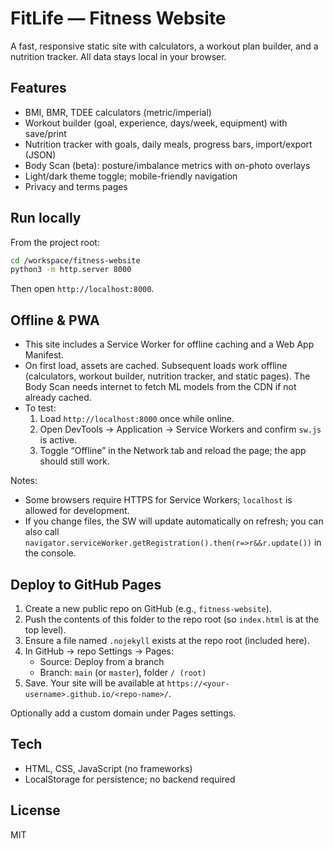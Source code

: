 # FitLife — Fitness Website

A fast, responsive static site with calculators, a workout plan builder, and a nutrition tracker. All data stays local in your browser.

## Features
- BMI, BMR, TDEE calculators (metric/imperial)
- Workout builder (goal, experience, days/week, equipment) with save/print
- Nutrition tracker with goals, daily meals, progress bars, import/export (JSON)
- Body Scan (beta): posture/imbalance metrics with on-photo overlays
- Light/dark theme toggle; mobile-friendly navigation
- Privacy and terms pages

## Run locally
From the project root:

```bash
cd /workspace/fitness-website
python3 -m http.server 8000
```

Then open `http://localhost:8000`.

## Offline & PWA
- This site includes a Service Worker for offline caching and a Web App Manifest.
- On first load, assets are cached. Subsequent loads work offline (calculators, workout builder, nutrition tracker, and static pages). The Body Scan needs internet to fetch ML models from the CDN if not already cached.
- To test:
  1. Load `http://localhost:8000` once while online.
  2. Open DevTools → Application → Service Workers and confirm `sw.js` is active.
  3. Toggle “Offline” in the Network tab and reload the page; the app should still work.

Notes:
- Some browsers require HTTPS for Service Workers; `localhost` is allowed for development.
- If you change files, the SW will update automatically on refresh; you can also call `navigator.serviceWorker.getRegistration().then(r=>r&&r.update())` in the console.

## Deploy to GitHub Pages
1. Create a new public repo on GitHub (e.g., `fitness-website`).
2. Push the contents of this folder to the repo root (so `index.html` is at the top level).
3. Ensure a file named `.nojekyll` exists at the repo root (included here).
4. In GitHub → repo Settings → Pages:
   - Source: Deploy from a branch
   - Branch: `main` (or `master`), folder `/ (root)`
5. Save. Your site will be available at `https://<your-username>.github.io/<repo-name>/`.

Optionally add a custom domain under Pages settings.

## Tech
- HTML, CSS, JavaScript (no frameworks)
- LocalStorage for persistence; no backend required

## License
MIT